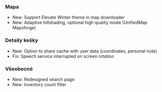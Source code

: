 ### Mapa
- New: Support Elevate Winter theme in map downloader
- New: Adaptive hillshading, optional high quality mode (UnifiedMap Mapsforge)

### Detaily kešky
- New: Option to share cache with user data (coordinates, personal note)
- Fix: Speech service interrupted on screen rotation

### Všeobecné
- New: Redesigned search page
- New: Inventory count filter
